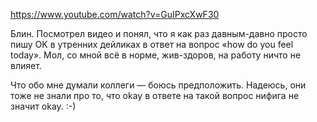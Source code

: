 ﻿https://www.youtube.com/watch?v=GuIPxcXwF30

Блин. Посмотрел видео и понял, что я как раз давным-давно просто пишу OK в утренних дейликах в ответ на вопрос «how do you feel today». Мол, со мной всё в норме, жив-здоров, на работу ничто не влияет.

Что обо мне думали коллеги — боюсь предположить. Надеюсь, они тоже не знали про то, что okay в ответе на такой вопрос нифига не значит okay. :-)